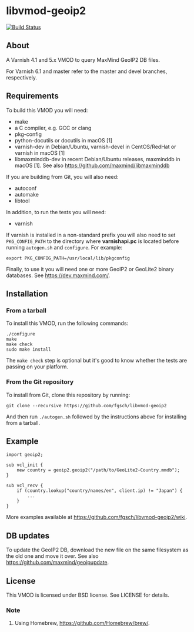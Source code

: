 libvmod-geoip2
==============

[![Build Status](https://travis-ci.org/fgsch/libvmod-geoip2.svg?branch=oldstable)](https://travis-ci.org/fgsch/libvmod-geoip2)

## About

A Varnish 4.1 and 5.x VMOD to query MaxMind GeoIP2 DB files.

For Varnish 6.1 and master refer to the master and devel branches,
respectively.

## Requirements

To build this VMOD you will need:

* make
* a C compiler, e.g. GCC or clang
* pkg-config
* python-docutils or docutils in macOS [1]
* varnish-dev in Debian/Ubuntu, varnish-devel in CentOS/RedHat or
  varnish in macOS [1]
* libmaxminddb-dev in recent Debian/Ubuntu releases, maxminddb in
  macOS [1]. See also https://github.com/maxmind/libmaxminddb

If you are building from Git, you will also need:

* autoconf
* automake
* libtool

In addition, to run the tests you will need:

* varnish

If varnish is installed in a non-standard prefix you will also need
to set `PKG_CONFIG_PATH` to the directory where **varnishapi.pc** is
located before running `autogen.sh` and `configure`.  For example:

```
export PKG_CONFIG_PATH=/usr/local/lib/pkgconfig
```

Finally, to use it you will need one or more GeoIP2 or GeoLite2
binary databases.  See https://dev.maxmind.com/.

## Installation

### From a tarball

To install this VMOD, run the following commands:

```
./configure
make
make check
sudo make install
```

The `make check` step is optional but it's good to know whether the
tests are passing on your platform.

### From the Git repository

To install from Git, clone this repository by running:

```
git clone --recursive https://github.com/fgsch/libvmod-geoip2
```

And then run `./autogen.sh` followed by the instructions above for
installing from a tarball.

## Example

```
import geoip2;

sub vcl_init {
	new country = geoip2.geoip2("/path/to/GeoLite2-Country.mmdb");
}

sub vcl_recv {
	if (country.lookup("country/names/en", client.ip) != "Japan") {
		...
	}
}
```

More examples available at https://github.com/fgsch/libvmod-geoip2/wiki.

## DB updates

To update the GeoIP2 DB, download the new file on the same filesystem
as the old one and move it over. See also
https://github.com/maxmind/geoipupdate.

## License

This VMOD is licensed under BSD license. See LICENSE for details.

### Note

1. Using Homebrew, https://github.com/Homebrew/brew/.
